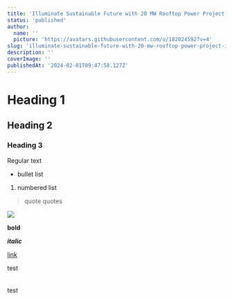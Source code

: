 ```yaml
---
title: 'Illuminate Sustainable Future with 20 MW Rooftop Power Project in Huaian, China'
status: 'published'
author:
  name: ''
  picture: 'https://avatars.githubusercontent.com/u/102024592?v=4'
slug: 'illuminate-sustainable-future-with-20-mw-rooftop-power-project-in-huaian-china'
description: ''
coverImage: ''
publishedAt: '2024-02-01T09:47:58.127Z'
---
```


# Heading 1  

## Heading 2

### Heading 3

Regular text

- bullet list

1. numbered list

> quote quotes

![](/images/photo_2023-02-12_16-43-40-k4Mj.jpg)

**bold**

***italic***

[link](google.com)

test\
\
\
test